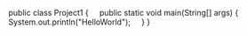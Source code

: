 public class Project1 {
    public static void main(String[] args) {
        System.out.println("HelloWorld");
    }
}
